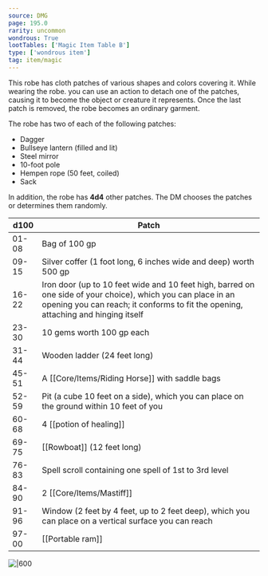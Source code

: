```yaml
---
source: DMG
page: 195.0
rarity: uncommon
wondrous: True
lootTables: ['Magic Item Table B']
type: ['wondrous item']
tag: item/magic
---
```


This robe has cloth patches of various shapes and colors covering it. While wearing the robe. you can use an action to detach one of the patches, causing it to become the object or creature it represents. Once the last patch is removed, the robe becomes an ordinary garment.

The robe has two of each of the following patches:

- Dagger
- Bullseye lantern (filled and lit)
- Steel mirror
- 10-foot pole
- Hempen rope (50 feet, coiled)
- Sack

In addition, the robe has **4d4** other patches. The DM chooses the patches or determines them randomly.

|**d100**|Patch|
|--|------------|
|01-08|Bag of 100 gp|
|09-15|Silver coffer (1 foot long, 6 inches wide and deep) worth 500 gp|
|16-22|Iron door (up to 10 feet wide and 10 feet high, barred on one side of your choice), which you can place in an opening you can reach; it conforms to fit the opening, attaching and hinging itself|
|23-30|10 gems worth 100 gp each|
|31-44|Wooden ladder (24 feet long)|
|45-51|A [[Core/Items/Riding Horse]] with saddle bags|
|52-59|Pit (a cube 10 feet on a side), which you can place on the ground within 10 feet of you|
|60-68|4 [[potion of healing]]|
|69-75|[[Rowboat]] (12 feet long)|
|76-83|Spell scroll containing one spell of 1st to 3rd level|
|84-90|2 [[Core/Items/Mastiff]]|
|91-96|Window (2 feet by 4 feet, up to 2 feet deep), which you can place on a vertical surface you can reach|
|97-00|[[Portable ram]]|


![|600](https://5e.tools/img/items/DMG/Robe%20of%20Useful%20Items.jpg)